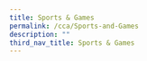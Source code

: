 ```yaml
---
title: Sports & Games
permalink: /cca/Sports-and-Games
description: ""
third_nav_title: Sports & Games
---
```

